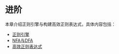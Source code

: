 # 进阶

本章介绍正则引擎与构建高效正则表达式，具体内容包括：

* [正则引擎](https://nxtech.gitbook.io/regexp/jing-yan-fen-xiang/zheng-ze-yin-qing)
* [NFA与DFA](https://nxtech.gitbook.io/regexp/jing-yan-fen-xiang/nfa-yu-dfa)
* [高效正则表达式](https://nxtech.gitbook.io/regexp/jing-yan-fen-xiang/gao-xiao-zheng-ze-biao-da-shi)




